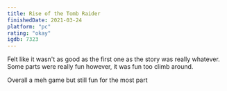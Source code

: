 ```yaml
---
title: Rise of the Tomb Raider
finishedDate: 2021-03-24
platform: "pc"
rating: "okay"
igdb: 7323
---
```


Felt like it wasn't as good as the first one as the story was really whatever. Some parts were really fun however, it was fun too climb around.

Overall a meh game but still fun for the most part
